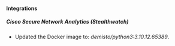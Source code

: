 #### Integrations
##### Cisco Secure Network Analytics (Stealthwatch)
- Updated the Docker image to: *demisto/python3:3.10.12.65389*.
